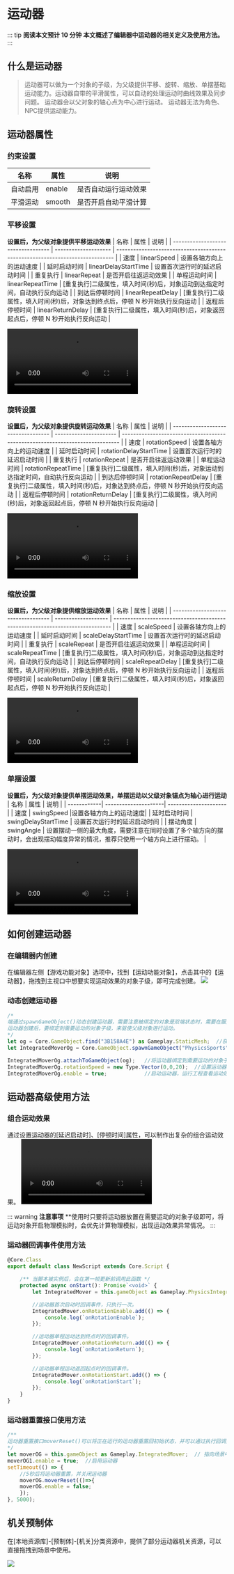 # 运动器

::: tip **阅读本文预计 10 分钟**
**本文概述了编辑器中运动器的相关定义及使用方法。**
:::


## 什么是运动器

> 运动器可以做为一个对象的子级，为父级提供平移、旋转、缩放、单摆基础运动能力。运动器自带的平滑属性，可以自动的处理运动时曲线效果及同步问题。
> 运动器会以父对象的轴心点为中心进行运动。
> 运动器无法为角色、NPC提供运动能力。

## 运动器属性

### 约束设置

| 名称     | 属性   | 说明                 |
| -------- | ------ | -------------------- |
| 自动启用 | enable | 是否自动运行运动效果 |
| 平滑运动 | smooth | 是否开启自动平滑计算 |


### 平移设置
**设置后，为父级对象提供平移运动效果**
| 名称     | 属性   | 说明                 |
| ---------------------------------- | -------------------- | ----------------------------------------------------------------------------- |
| 速度                               | linearSpeed          | 设置各轴方向上的运动速度                                                      |
| 延时启动时间                       | linearDelayStartTime | 设置首次运行时的延迟启动时间                                                  |
| 重复执行                           | linearRepeat         | 是否开启往返运动效果                                                          |
| 单程运动时间                       | linearRepeatTime     | [重复执行]二级属性，填入时间(秒)后，对象运动到达指定时间，自动执行反向运动    |
| 到达后停顿时间                     | linearRepeatDelay    | [重复执行]二级属性，填入时间(秒)后，对象达到终点后，停顿 N 秒开始执行反向运动 |
| 返程后停顿时间                     | linearReturnDelay    | [重复执行]二级属性，填入时间(秒)后，对象返回起点后，停顿 N 秒开始执行反向运动 |

<video controls src="https://cdn.233xyx.com/athena/online/5cef83d287ae4cfb8789d101ef3b406b.mp4"></video>

### 旋转设置
**设置后，为父级对象提供旋转运动效果**
| 名称     | 属性   | 说明                 |
| ---------------------------------- | ---------------------- | ----------------------------------------------------------------------------- |
| 速度                               | rotationSpeed          | 设置各轴方向上的运动速度                                                      |
| 延时启动时间                       | rotationDelayStartTime | 设置首次运行时的延迟启动时间                                                  |
| 重复执行                           | rotationRepeat         | 是否开启往返运动效果                                                          |
| 单程运动时间                       | rotationRepeatTime     | [重复执行]二级属性，填入时间(秒)后，对象运动到达指定时间，自动执行反向运动    |
| 到达后停顿时间                     | rotationRepeatDelay    | [重复执行]二级属性，填入时间(秒)后，对象达到终点后，停顿 N 秒开始执行反向运动 |
| 返程后停顿时间                     | rotationReturnDelay    | [重复执行]二级属性，填入时间(秒)后，对象返回起点后，停顿 N 秒开始执行反向运动 |

<video controls src="https://cdn.233xyx.com/athena/online/b29e8921f2244fa1b346a5aec46c2a32.mp4"></video>

### 缩放设置
**设置后，为父级对象提供缩放运动效果**
| 名称     | 属性   | 说明                 |
| ---------------------------------- | ------------------- | ----------------------------------------------------------------------------- |
| 速度                               | scaleSpeed          | 设置各轴方向上的运动速度                                                      |
| 延时启动时间                       | scaleDelayStartTime | 设置首次运行时的延迟启动时间                                                  |
| 重复执行                           | scaleRepeat         | 是否开启往返运动效果                                                          |
| 单程运动时间                       | scaleRepeatTime     | [重复执行]二级属性，填入时间(秒)后，对象运动到达指定时间，自动执行反向运动    |
| 到达后停顿时间                     | scaleRepeatDelay    | [重复执行]二级属性，填入时间(秒)后，对象达到终点后，停顿 N 秒开始执行反向运动 |
| 返程后停顿时间                     | scaleReturnDelay    | [重复执行]二级属性，填入时间(秒)后，对象返回起点后，停顿 N 秒开始执行反向运动 |

<video controls src="https://cdn.233xyx.com/athena/online/eafa9da98cff4542b6f18ab27014a2ca.mp4"></video>

### 单摆设置
**设置后，为父级对象提供单摆运动效果，单摆运动以父级对象锚点为轴心进行运动**
| 名称        | 属性                 |        说明                 | 
| ------------| ---------------------| --------------------- |
| 速度        | swingSpeed           |设置各轴方向上的运动速度|
| 延时启动时间 | swingDelayStartTime  | 设置首次运行时的延迟启动时间                                                                                               |
| 摆动角度     | swingAngle           | 设置摆动一侧的最大角度，需要注意在同时设置了多个轴方向的摆动时，会出现摆动幅度异常的情况，推荐只使用一个轴方向上进行摆动。 |

<video controls src="https://cdn.233xyx.com/athena/online/310492b3b66e409bbcc87808bb924f1d.mp4"></video>

## 如何创建运动器
### 在编辑器内创建
在编辑器左侧【游戏功能对象】选项中，找到【运动功能对象】，点击其中的【运动器】，拖拽到主视口中想要实现运动效果的对象子级，即可完成创建。
![](https://wstatic-a1.233leyuan.com/productdocs/static/boxcnIfVMD8DhAuFXv26FiRaqhb.png)

### 动态创建运动器
```ts
/*
端通过spawnGameObject()动态创建运动器，需要注意被绑定的对象是双端状态时，需要在服务端创建运动器；被绑定的对象是客端户时，需要在对应的客户端进行创建运动器；
运动器创建后，要绑定到需要运动的对象子级，来驱使父级对象进行运动。
*/
let og = Core.GameObject.find("3B158A4E") as Gameplay.StaticMesh;  //获取场景中需要运动的静态模型，需要确认该模型属性中已设置为非静态状态；
let IntegratedMoverOg = Core.GameObject.spawnGameObject("PhysicsSports") as Gameplay.IntegratedMover;  //动态创建一个运动器功能对象

IntegratedMoverOg.attachToGameObject(og);   //将运动器绑定到需要运动的对象子级。
IntegratedMoverOg.rotationSpeed = new Type.Vector(0,0,20);  //设置运动器的旋转运动效果，同样可以设置其他运动方式，详情可查看运动器API文档。
IntegratedMoverOg.enable = true;            //启动运动器，运行工程查看运动效果。
```

## 运动器高级使用方法

### 组合运动效果

通过设置运动器的[延迟启动时]、[停顿时间]属性，可以制作出复杂的组合运动效果。
<video controls src="https://cdn.233xyx.com/athena/online/b91753572ec24831a04df3cde4ffb018.mp4"></video>

::: warning **注意事项**
**使用时只要将运动器放置在需要运动的对象子级即可，将运动对象开启物理模拟时，会优先计算物理模拟，出现运动效果异常情况。
:::


### 运动器回调事件使用方法

```ts
@Core.Class
export default class NewScript extends Core.Script {

    /** 当脚本被实例后，会在第一帧更新前调用此函数 */
    protected async onStart(): Promise`<void>` {
        let IntegratedMover = this.gameObject as Gameplay.PhysicsIntegratedMover;

        //运动器首次启动时回调事件，只执行一次。
        IntegratedMover.onRotationEnable.add(() => {
            console.log(`onRotationEnable`);
        });

        //运动器单程运动达到终点时的回调事件。
        IntegratedMover.onRotationReturn.add(() => {
            console.log(`onRotationReturn`);
        });

        //运动器单程运动返回起点时的回调事件。
        IntegratedMover.onRotationStart.add(() => {
            console.log(`onRotationStart`);
        });
    }
}
```

### 运动器重置接口使用方法

```ts
/**
运动器重置接口moverReset()可以将正在运行的运动器重置回初始状态，并可以通过执行回调重新设置运动器参数
*/
let moverOG = this.gameObject as Gameplay.IntegratedMover;  // 指向场景中的运动器
moverOG1.enable = true;  //启用运动器
setTimeout(() => {
    //5秒后将运动器重置，并关闭运动器
    moverOG.moverReset(()=>{
    moverOG.enable = false;
    });
}, 5000);
```

## 机关预制体

在[本地资源库]-[预制体]-[机关]分类资源中，提供了部分运动器机关资源，可以直接拖拽到场景中使用。

![](https://wstatic-a1.233leyuan.com/productdocs/static/boxcn0ehbljCTDTyZ9xtueRiFzb.png)




